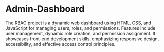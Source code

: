 # Admin-Dashboard
The RBAC project is a dynamic web dashboard using HTML, CSS, and JavaScript for managing users, roles, and permissions. Features include user management, dynamic role creation, and permission assignment. It showcases front-end development skills, emphasizing responsive design, accessibility, and effective access control principles.
